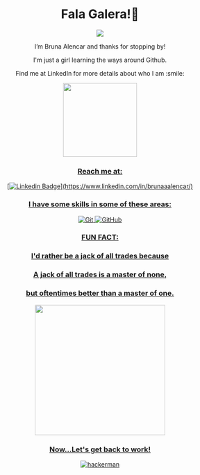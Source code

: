 <div align="center"> 

# Fala Galera!👋 

<p><img src="https://tenor.com/view/hello-bear-how-are-you-greetings-salutations-gif-5948601.gif"/></p>

<p>I’m Bruna Alencar and thanks for stopping by!</p>

<p>I'm just a girl learning the ways around Github.
<p>Find me at LinkedIn for more details about who I am :smile:</p>

<div>
  <a href="https://github.com/BrunaaAlencar">
  <img height="170cm" src="https://github-readme-stats.vercel.app/api?username=BrunaaAlencar&count_private=true&show_icons=true&theme=dark&hide_border=true&hide_rank=true"/>

</div>

### Reach me at:

[![Linkedin Badge](https://img.shields.io/badge/-LinkedIn-black?style=for-the-badge&labelColor=1ca0f1&logo=Linkedin&logoColor=white&link=(https://www.linkedin.com/in/brunaaalencar/))](https://www.linkedin.com/in/brunaaalencar/)


  
### I have some skills in some of these areas:

![Git](https://img.shields.io/badge/-Git-F1502F?style=for-the-badge&logo=git&logoColor=white)
![GitHub](https://img.shields.io/badge/-GitHub-lightgrey?style=for-the-badge&logo=github&logoColor=black)


### FUN FACT:
### I'd rather be a jack of all trades because
### A jack of all trades is a master of none, 
### but oftentimes better than a master of one.

<img src="https://user-images.githubusercontent.com/108578555/181788572-a1a25b4b-4842-4329-b2da-e1d297953001.gif" width="300">


### Now...Let's get back to work!
  
![hackerman](https://user-images.githubusercontent.com/108578555/179306285-a995a1ca-e19f-4cea-9c69-215b798c0ec4.gif)
</div>

